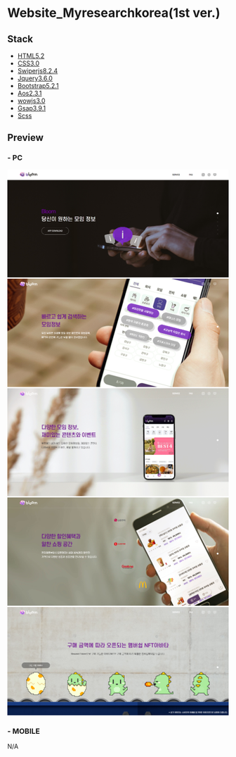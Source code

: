 # Website_Myresearchkorea(1st ver.)

## Stack

-   [HTML5.2](https://html.spec.whatwg.org/)
-   [CSS3.0](https://www.w3.org/TR/CSS/)
-   [Swiperjs8.2.4](https://swiperjs.com/)
-   [Jquery3.6.0](https://jquery.com/)
-   [Bootstrap5.2.1](https://getbootstrap.com/)
-   [Aos2.3.1](https://michalsnik.github.io/aos/)
-   [wowjs3.0](https://wowjs.uk/)
-   [Gsap3.9.1](https://greensock.com/gsap/)
-   [Scss](https://sass-lang.com/)


## Preview

### - PC
<img src="https://github.com/hwang1588/repo_img_src/blob/main/_korfin_bloom_3rd_ver/pc1.png">
<img src="https://github.com/hwang1588/repo_img_src/blob/main/_korfin_bloom_3rd_ver/pc2.png">
<img src="https://github.com/hwang1588/repo_img_src/blob/main/_korfin_bloom_3rd_ver/pc3.png">
<img src="https://github.com/hwang1588/repo_img_src/blob/main/_korfin_bloom_3rd_ver/pc4.png">
<img src="https://github.com/hwang1588/repo_img_src/blob/main/_korfin_bloom_3rd_ver/pc5.png">

### - MOBILE
N/A
